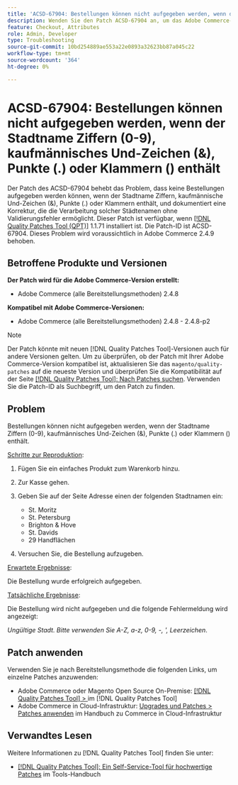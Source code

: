 ```yaml
---
title: 'ACSD-67904: Bestellungen können nicht aufgegeben werden, wenn der Stadtname Ziffern (0-9), kaufmännisches Und-Zeichen (&), Punkte (.) oder Klammern () enthält'
description: Wenden Sie den Patch ACSD-67904 an, um das Adobe Commerce-Problem zu beheben, bei dem der Checkout fehlschlägt, wenn Städtenamen Ziffern (0-9), kaufmännisches Und-Zeichen (&), Punkte (.) oder Klammern () enthalten.
feature: Checkout, Attributes
role: Admin, Developer
type: Troubleshooting
source-git-commit: 10bd254889ae553a22e0893a32623bb87a045c22
workflow-type: tm+mt
source-wordcount: '364'
ht-degree: 0%

---
```



# ACSD-67904: Bestellungen können nicht aufgegeben werden, wenn der Stadtname Ziffern (0-9), kaufmännisches Und-Zeichen (&amp;), Punkte (.) oder Klammern () enthält

Der Patch des ACSD-67904 behebt das Problem, dass keine Bestellungen aufgegeben werden können, wenn der Stadtname Ziffern, kaufmännische Und-Zeichen (&amp;), Punkte (.) oder Klammern enthält, und dokumentiert eine Korrektur, die die Verarbeitung solcher Städtenamen ohne Validierungsfehler ermöglicht. Dieser Patch ist verfügbar, wenn [[!DNL Quality Patches Tool (QPT)]](/help/tools/quality-patches-tool/quality-patches-tool-to-self-serve-quality-patches.md) 1.1.71 installiert ist. Die Patch-ID ist ACSD-67904. Dieses Problem wird voraussichtlich in Adobe Commerce 2.4.9 behoben.

## Betroffene Produkte und Versionen

**Der Patch wird für die Adobe Commerce-Version erstellt:**

* Adobe Commerce (alle Bereitstellungsmethoden) 2.4.8

**Kompatibel mit Adobe Commerce-Versionen:**

* Adobe Commerce (alle Bereitstellungsmethoden) 2.4.8 - 2.4.8-p2

>[!NOTE]
>
>Der Patch könnte mit neuen [!DNL Quality Patches Tool]-Versionen auch für andere Versionen gelten. Um zu überprüfen, ob der Patch mit Ihrer Adobe Commerce-Version kompatibel ist, aktualisieren Sie das `magento/quality-patches` auf die neueste Version und überprüfen Sie die Kompatibilität auf der Seite [[!DNL Quality Patches Tool]: Nach Patches suchen](https://experienceleague.adobe.com/tools/commerce-quality-patches/index.html). Verwenden Sie die Patch-ID als Suchbegriff, um den Patch zu finden.

## Problem

Bestellungen können nicht aufgegeben werden, wenn der Stadtname Ziffern (0-9), kaufmännisches Und-Zeichen (&amp;), Punkte (.) oder Klammern () enthält.

<u>Schritte zur Reproduktion</u>:

1. Fügen Sie ein einfaches Produkt zum Warenkorb hinzu.
1. Zur Kasse gehen.
1. Geben Sie auf der Seite Adresse einen der folgenden Stadtnamen ein:

   * St. Moritz
   * St. Petersburg
   * Brighton &amp; Hove
   * St. Davids
   * 29 Handflächen

1. Versuchen Sie, die Bestellung aufzugeben.


<u>Erwartete Ergebnisse</u>:

Die Bestellung wurde erfolgreich aufgegeben.

<u>Tatsächliche Ergebnisse</u>:

Die Bestellung wird nicht aufgegeben und die folgende Fehlermeldung wird angezeigt:

*Ungültige Stadt. Bitte verwenden Sie A-Z, a-z, 0-9, -, &#39;, Leerzeichen*.


## Patch anwenden

Verwenden Sie je nach Bereitstellungsmethode die folgenden Links, um einzelne Patches anzuwenden:

* Adobe Commerce oder Magento Open Source On-Premise: [[!DNL Quality Patches Tool] > ](/help/tools/quality-patches-tool/usage.md) im [!DNL Quality Patches Tool]
* Adobe Commerce in Cloud-Infrastruktur: [Upgrades und Patches > Patches anwenden](https://experienceleague.adobe.com/docs/commerce-cloud-service/user-guide/develop/upgrade/apply-patches.html) im Handbuch zu Commerce in Cloud-Infrastruktur

## Verwandtes Lesen

Weitere Informationen zu [!DNL Quality Patches Tool] finden Sie unter:

* [[!DNL Quality Patches Tool]: Ein Self-Service-Tool für hochwertige Patches](/help/tools/quality-patches-tool/quality-patches-tool-to-self-serve-quality-patches.md) im Tools-Handbuch
